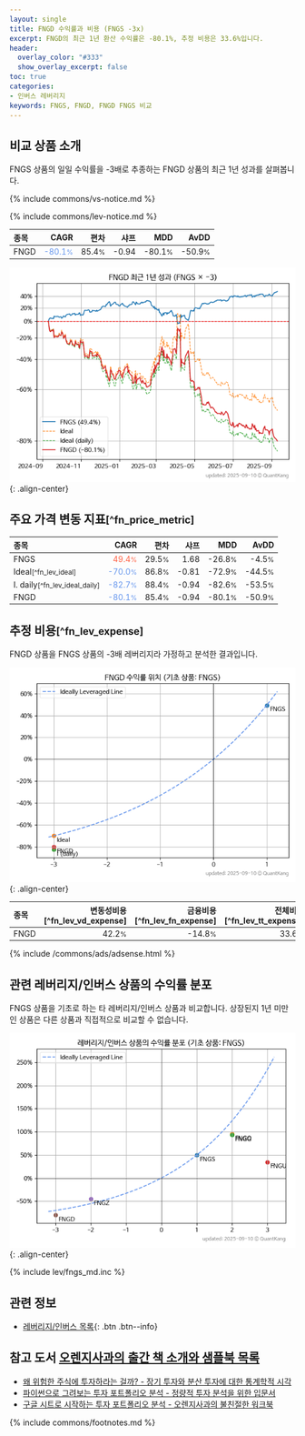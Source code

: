 ```yaml
---
layout: single
title: FNGD 수익률과 비용 (FNGS -3x)
excerpt: FNGD의 최근 1년 환산 수익률은 -80.1%, 추정 비용은 33.6%입니다.
header:
  overlay_color: "#333"
  show_overlay_excerpt: false
toc: true
categories:
- 인버스 레버리지
keywords: FNGS, FNGD, FNGD FNGS 비교
---
```


## 비교 상품 소개


FNGS 상품의 일일 수익률을 -3배로 추종하는 FNGD 상품의 최근 1년 성과를 살펴봅니다.





{% include commons/vs-notice.md %}

{% include commons/lev-notice.md %}

| **종목** | **CAGR** | **편차** | **샤프** | **MDD** | **AvDD** |
| :------------ | ------: | -----------: | -------: | ------: | -------: |
| FNGD | <span style="color: cornflowerblue">-80.1<small>%</small></span> | 85.4<small>%</small> | -0.94 | -80.1<small>%</small> | -50.9<small>%</small> |

<!-- more -->


![FNGD](/lev/images/fngd.png){: .align-center}


## 주요 가격 변동 지표<small>[^fn_price_metric]</small>


| **종목** | **CAGR** | **편차** | **샤프** | **MDD** | **AvDD** |
| :------------ | ------: | -----------: | -------: | ------: | -------: |
| FNGS | <span style="color: tomato">49.4<small>%</small></span> | 29.5<small>%</small> | 1.68 | -26.8<small>%</small> | -4.5<small>%</small> |
| Ideal<small>[^fn_lev_ideal]</small> | <span style="color: cornflowerblue">-70.0<small>%</small></span> | 86.8<small>%</small> | -0.81 | -72.9<small>%</small> | -44.5<small>%</small> |
| I. daily<small>[^fn_lev_ideal_daily]</small> | <span style="color: cornflowerblue">-82.7<small>%</small></span> | 88.4<small>%</small> | -0.94 | -82.6<small>%</small> | -53.5<small>%</small> |
| FNGD | <span style="color: cornflowerblue">-80.1<small>%</small></span> | 85.4<small>%</small> | -0.94 | -80.1<small>%</small> | -50.9<small>%</small> |


## 추정 비용<small>[^fn_lev_expense]</small><a id="expense"></a>

FNGD 상품을 FNGS 상품의 -3배 레버리지라 가정하고 분석한 결과입니다.

![FNGD](/lev/images/fngd_ideal.png){: .align-center}

| **종목** | **변동성비용**[^fn_lev_vd_expense] | **금융비용**[^fn_lev_fn_expense] | **전체비용**[^fn_lev_tt_expense] |
| :------------ | ------: | -----------: | -------: |
| FNGD | 42.2<small>%</small> | -14.8<small>%</small> | 33.6<small>%</small> |

{% include /commons/ads/adsense.html %}



## 관련 레버리지/인버스 상품의 수익률 분포

FNGS 상품을 기초로 하는 타 레버리지/인버스 상품과 비교합니다. 상장된지 1년 미만인 상품은 다른 상품과 직접적으로 비교할 수 없습니다.

![FNGS](/lev/images/fngs_ideal.png){: .align-center}

{% include lev/fngs_md.inc %}


## 관련 정보

- [레버리지/인버스 목록](/lev/){: .btn .btn--info}


## 참고 도서 [오렌지사과의 출간 책 소개와 샘플북 목록](https://kongdori.tistory.com/691)

- [왜 위험한 주식에 투자하라는 걸까? - 장기 투자와 분산 투자에 대한 통계학적 시각](https://kongdori.tistory.com/421)
- [파이썬으로 그려보는 투자 포트폴리오 분석  - 정량적 투자 분석을 위한 입문서](https://kongdori.tistory.com/643)
- [구글 시트로 시작하는 투자 포트폴리오 분석 - 오렌지사과의 불친절한 워크북](https://kongdori.tistory.com/449)

{% include commons/footnotes.md %}